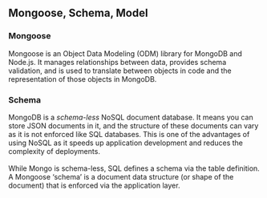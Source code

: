 ## Mongoose, Schema, Model
### Mongoose
Mongoose is an Object Data Modeling (ODM) library for MongoDB and Node.js. It manages relationships between data, 
provides schema validation, and is used to translate between objects in code and the representation of those objects in MongoDB.
### Schema
MongoDB is a *schema-less* NoSQL document database. It means you can store JSON documents in it, and the structure of these documents can vary as it is not enforced like SQL databases. This is one of the advantages of using NoSQL as it speeds up application development and reduces the complexity of deployments.</br></br>While Mongo is schema-less, SQL defines a schema via the table definition. A Mongoose ‘schema’ is a document data structure (or shape of the document) that is enforced via the application layer.
